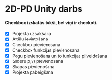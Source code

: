 # 2D-PD Unity darbs
#### Checkbox izskatās tukši, bet viņi ir checkoti.

- [x] Projekta uzsākšana
- [x] Attēlu ievietošana
- [x] Checkbox pievienosana
- [x] Checkbox funkcijas pievienosana
- [x] Pogu pievienošana un to funkcijas pilveidošana
- [x] Slideru(x,y) pievienošana
- [x] Skaņas pievienošana
- [x] Projekta pabeigšana
